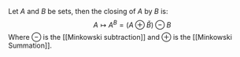 Let $A$ and $B$ be sets, then the closing of $A$ by $B$ is:
$$
A\mapsto A^B = (A\oplus \check{B})\ominus B
$$
Where $\ominus$ is the [[Minkowski subtraction]] and $\oplus$ is the [[Minkowski Summation]].

